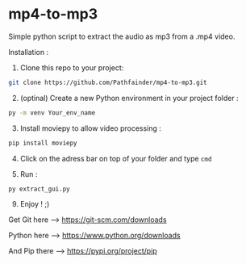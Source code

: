 # mp4-to-mp3
Simple python script to extract the audio as mp3 from a .mp4 video.

Installation :

1. Clone this repo to your project:
```bash
git clone https://github.com/Pathfainder/mp4-to-mp3.git
```

2. (optinal) Create a new Python environment in your project folder :
```bash
py -m venv Your_env_name
```

3. Install moviepy to allow video processing :
```bash
pip install moviepy
```
4. Click on the adress bar on top of your folder and type `cmd`
   
5. Run :
```bash
py extract_gui.py
```

9. Enjoy ! ;)


Get Git here --> https://git-scm.com/downloads 

Python here --> https://www.python.org/downloads 

And Pip there --> https://pypi.org/project/pip 
